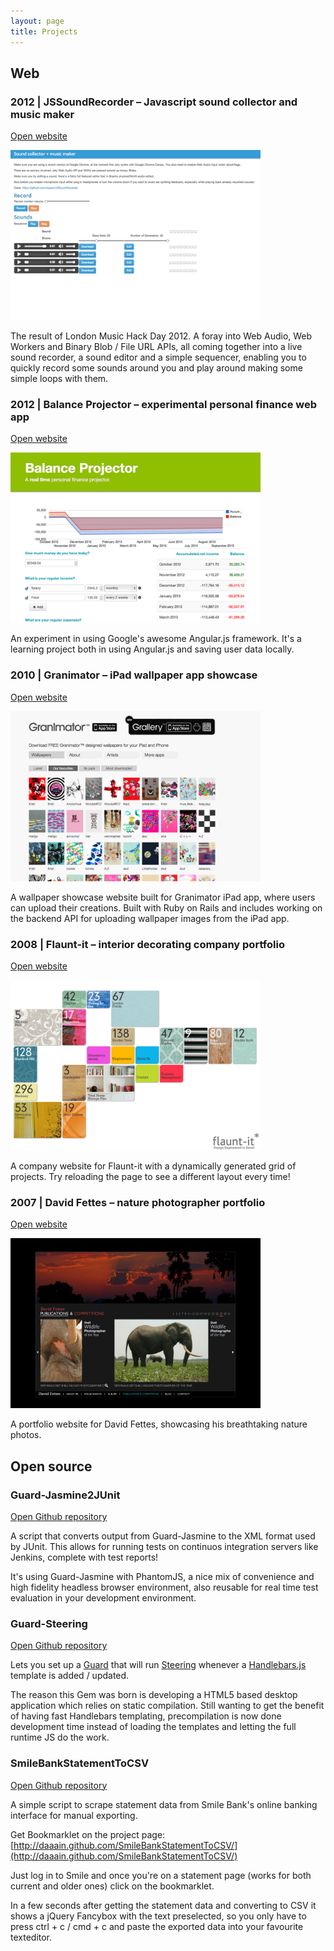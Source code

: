 ```yaml
---
layout: page
title: Projects
---
```

## Web

### 2012 | JSSoundRecorder – Javascript sound collector and music maker

[Open website](http://daaain.github.com/JSSoundRecorder)

<img src="/images/projects/soundcollector.jpg" width="400"></img>

The result of London Music Hack Day 2012. A foray into Web Audio, Web Workers and Binary Blob / File URL APIs, all coming together into a live sound recorder, a sound editor and a simple sequencer, enabling you to quickly record some sounds around you and play around making some simple loops with them.

### 2012 | Balance Projector – experimental personal finance web app

[Open website](http://daaain.github.com/projector/app/index.html#/projector)

<img src="/images/projects/projector.jpg" width="400"></img>

An experiment in using Google's awesome Angular.js framework. It's a learning project both in using Angular.js and saving user data locally.

### 2010 | Granimator – iPad wallpaper app showcase

[Open website](http://granimator.com/)

<img src="/images/projects/granimator.jpg" width="400"></img>

A wallpaper showcase website built for Granimator iPad app, where users can upload their creations. Built with Ruby on Rails and includes working on the backend API for uploading wallpaper images from the iPad app.

### 2008 | Flaunt-it – interior decorating company portfolio

[Open website](/projects/flaunt-it/)

<img src="/images/projects/flaunt-it.jpg" width="400"></img>

A company website for Flaunt-it with a dynamically generated grid of projects. Try reloading the page to see a different layout every time!

### 2007 | David Fettes – nature photographer portfolio

[Open website](http://www.davidfettes.com/)

<img src="/images/projects/davidfettes.jpg" width="400"></img>

A portfolio website for David Fettes, showcasing his breathtaking nature photos.

## Open source

### Guard-Jasmine2JUnit

[Open Github repository](https://github.com/daaain/Guard-Jasmine2JUnit)

A script that converts output from Guard-Jasmine to the XML format used by JUnit. This allows for running tests on continuos integration servers like Jenkins, complete with test reports!

It's using Guard-Jasmine with PhantomJS, a nice mix of convenience and high fidelity headless browser environment, also reusable for real time test evaluation in your development environment.

### Guard-Steering

[Open Github repository](https://github.com/daaain/guard-steering)

Lets you set up a [Guard](https://github.com/guard/guard) that will run [Steering](https://github.com/pixeltrix/steering) whenever a [Handlebars.js](https://github.com/wycats/handlebars.js) template is added / updated.

The reason this Gem was born is developing a HTML5 based desktop application which relies on static compilation. Still wanting to get the benefit of having fast Handlebars templating, precompilation is now done development time instead of loading the templates and letting the full runtime JS do the work.

### SmileBankStatementToCSV

[Open Github repository](https://github.com/daaain/SmileBankStatementToCSV)

A simple script to scrape statement data from Smile Bank's online banking interface for manual exporting.

Get Bookmarklet on the project page: [http://daaain.github.com/SmileBankStatementToCSV/](http://daaain.github.com/SmileBankStatementToCSV/)

Just log in to Smile and once you're on a statement page (works for both current and older ones) click on the bookmarklet.

In a few seconds after getting the statement data and converting to CSV it shows a jQuery Fancybox with the text preselected, so you only have to press ctrl + c / cmd + c and paste the exported data into your favourite texteditor.